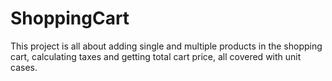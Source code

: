 # ShoppingCart
This project is all about adding single and multiple products in the shopping cart, calculating taxes and getting total cart price, all covered with unit cases.
